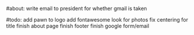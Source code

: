 #about:
	write email to president for 
		whether gmail is taken

#todo:
	add pawn to logo
	add fontawesome
	look for photos
	fix centering for title
	finish about page
	finish footer
	finish google form/email
